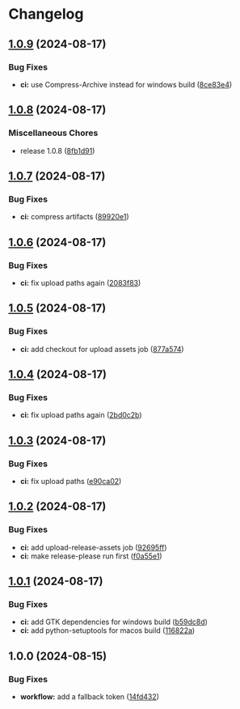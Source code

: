 # Changelog

## [1.0.9](https://github.com/Flammrock/DigDig.IO-Tools/compare/v1.0.8...v1.0.9) (2024-08-17)


### Bug Fixes

* **ci:** use Compress-Archive instead for windows build ([8ce83e4](https://github.com/Flammrock/DigDig.IO-Tools/commit/8ce83e48929537784ad5a2e8419f312b190ed598))

## [1.0.8](https://github.com/Flammrock/DigDig.IO-Tools/compare/v1.0.7...v1.0.8) (2024-08-17)


### Miscellaneous Chores

* release 1.0.8 ([8fb1d91](https://github.com/Flammrock/DigDig.IO-Tools/commit/8fb1d916f74bf59b4bab631e7605654c8453bb05))

## [1.0.7](https://github.com/Flammrock/DigDig.IO-Tools/compare/v1.0.6...v1.0.7) (2024-08-17)


### Bug Fixes

* **ci:** compress artifacts ([89920e1](https://github.com/Flammrock/DigDig.IO-Tools/commit/89920e1b9c82a99377cc8c02f3b62ffc3c6c2d70))

## [1.0.6](https://github.com/Flammrock/DigDig.IO-Tools/compare/v1.0.5...v1.0.6) (2024-08-17)


### Bug Fixes

* **ci:** fix upload paths again ([2083f83](https://github.com/Flammrock/DigDig.IO-Tools/commit/2083f832e37d4f1560373cf4893d677555fd8787))

## [1.0.5](https://github.com/Flammrock/DigDig.IO-Tools/compare/v1.0.4...v1.0.5) (2024-08-17)


### Bug Fixes

* **ci:** add checkout for upload assets job ([877a574](https://github.com/Flammrock/DigDig.IO-Tools/commit/877a574ab70101d1fca9aeba2d9dd7c97513785c))

## [1.0.4](https://github.com/Flammrock/DigDig.IO-Tools/compare/v1.0.3...v1.0.4) (2024-08-17)


### Bug Fixes

* **ci:** fix upload paths again ([2bd0c2b](https://github.com/Flammrock/DigDig.IO-Tools/commit/2bd0c2b7624b74215fb74770a089eca99f9fae69))

## [1.0.3](https://github.com/Flammrock/DigDig.IO-Tools/compare/v1.0.2...v1.0.3) (2024-08-17)


### Bug Fixes

* **ci:** fix upload paths ([e90ca02](https://github.com/Flammrock/DigDig.IO-Tools/commit/e90ca0281817a3e9850488c5e7a07cd93a227e18))

## [1.0.2](https://github.com/Flammrock/DigDig.IO-Tools/compare/v1.0.1...v1.0.2) (2024-08-17)


### Bug Fixes

* **ci:** add upload-release-assets job ([92695ff](https://github.com/Flammrock/DigDig.IO-Tools/commit/92695ff734a809dd8b0a49ecfbd40b2231b41b2e))
* **ci:** make release-please run first ([f0a55e1](https://github.com/Flammrock/DigDig.IO-Tools/commit/f0a55e19e4bfe9940d9e358c5ae92844cbbe150a))

## [1.0.1](https://github.com/Flammrock/DigDig.IO-Tools/compare/v1.0.0...v1.0.1) (2024-08-17)


### Bug Fixes

* **ci:** add GTK dependencies for windows build ([b59dc8d](https://github.com/Flammrock/DigDig.IO-Tools/commit/b59dc8d04eadb4dbdab54f12250d0c110649ffb7))
* **ci:** add python-setuptools for macos build ([116822a](https://github.com/Flammrock/DigDig.IO-Tools/commit/116822a7b100b5e69726ba5a5ad1ac9fb4b7e945))

## 1.0.0 (2024-08-15)


### Bug Fixes

* **workflow:** add a fallback token ([14fd432](https://github.com/Flammrock/DigDig.IO-Tools/commit/14fd432682ef5cd03d62b816d34deb9df888af18))
